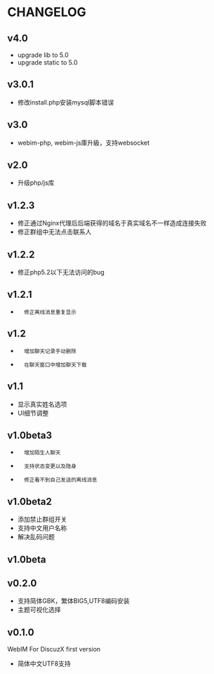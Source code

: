 CHANGELOG
==============================

v4.0 
-----------------------------
* upgrade lib to 5.0
* upgrade static to 5.0


v3.0.1
-----------------------------
* 修改install.php安装mysql脚本错误 

v3.0
-----------------------------
* webim-php, webim-js庫升級，支持websocket

v2.0
-----------------------------
* 升级php/js库


v1.2.3
-----------------------------
*	修正通过Nginx代理后后端获得的域名于真实域名不一样造成连接失败
*	修正群组中无法点击联系人

v1.2.2
-----------------------------
*	修正php5.2以下无法访问的bug

v1.2.1
-------------------------------
*       修正离线消息重复显示


v1.2
-------------------------------
*       增加聊天记录手动删除
*       在聊天窗口中增加聊天下载

v1.1
-------------------------------
*	显示真实姓名选项
*	UI细节调整


v1.0beta3
-------------------------------
*       增加陌生人聊天
*       支持状态变更以及隐身
*       修正看不到自己发送的离线消息


v1.0beta2
-------------------------------
*	添加禁止群组开关
*	支持中文用户名称
*	解决乱码问题


v1.0beta
-------------------------------


v0.2.0
-------------------------------

*	支持简体GBK，繁体BIG5,UTF8编码安装
*	主题可视化选择


v0.1.0
-------------------------------

WebIM For DiscuzX first version

*	简体中文UTF8支持
